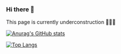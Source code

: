 ### Hi there 👋

This page is currently underconstruction 👷‍♂🔨

[![Anurag's GitHub stats](https://github-readme-stats.vercel.app/api?username=Rodeby&show_icons=true&theme=tokyonight)](https://github.com/anuraghazra/github-readme-stats)


[![Top Langs](https://github-readme-stats.vercel.app/api/top-langs/?username=Rodeby&layout=compact)](https://github.com/anuraghazra/github-readme-stats)
<!--






**Rodeby/Rodeby** is a ✨ _special_ ✨ repository because its `README.md` (this file) appears on your GitHub profile.

Here are some ideas to get you started:

- 🔭 I’m currently working on ...
- 🌱 I’m currently learning ...
- 👯 I’m looking to collaborate on ...
- 🤔 I’m looking for help with ...
- 💬 Ask me about ...
- 📫 How to reach me: ...
- 😄 Pronouns: ...
- ⚡ Fun fact: ...
-->
